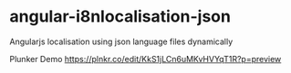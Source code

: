 # angular-i8nlocalisation-json
Angularjs localisation using  json language files dynamically


Plunker Demo https://plnkr.co/edit/KkS1jLCn6uMKvHVYqT1R?p=preview
